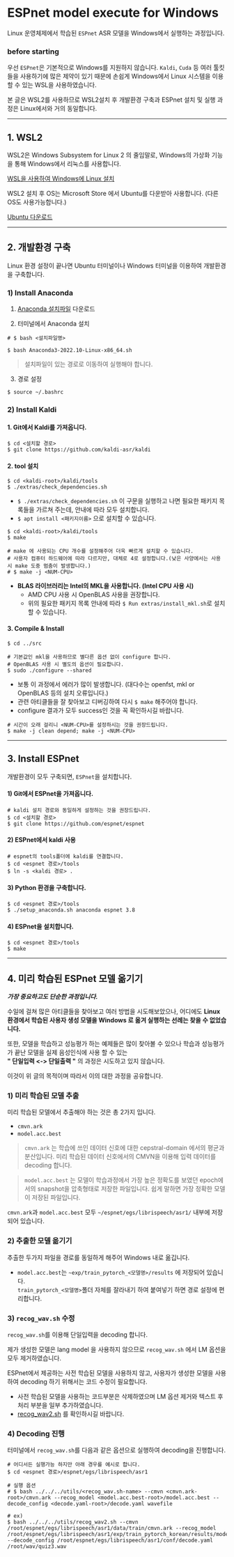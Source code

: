 # ESPnet model execute for Windows

Linux 운영체제에서 학습된 `ESPnet` ASR 모델을 Windows에서 실행하는 과정입니다.


### before starting

우선 `ESPnet`은 기본적으로 Windows를 지원하지 않습니다.
`Kaldi`, `Cuda` 등 여러 툴킷들을 사용하기에 많은 제약이 있기 때문에 손쉽게 Windows에서 Linux 시스템을 이용할 수 있는 WSL을 사용하였습니다.

본 글은 WSL2를 사용하므로 WSL2설치 후 개발환경 구축과 ESPnet 설치 및 실행 과정은 Linux에서와 거의 동일합니다. 
***


## 1. WSL2
WSL2은 Windows Subsystem for Linux 2 의 줄임말로, Windows의 가상화 기능을 통해 Windows에서 리눅스를 사용합니다.

[WSL을 사용하여 Windows에 Linux 설치][id]

[id]: URL "https://learn.microsoft.com/ko-kr/windows/wsl/install#step-4---download-the-linux-kernel-update-package"

WSL2 설치 후 OS는 Microsoft Store 에서 Ubuntu를 다운받아 사용합니다. (다른 OS도 사용가능합니다.)

[Ubuntu 다운로드](https://www.microsoft.com/store/productId/9PDXGNCFSCZV)

***
## 2. 개발환경 구축
Linux 환경 설정이 끝나면 Ubuntu 터미널이나 Windows 터미널을 이용하여 개발환경을 구축합니다.

### 1) Install Anaconda
1. [Anaconda 설치파일](https://www.anaconda.com/distribution/) 다운로드

2. 터미널에서 Anaconda 설치
```
# $ bash <설치파일명>

$ bash Anaconda3-2022.10-Linux-x86_64.sh
```
> 설치파일이 있는 경로로 이동하여 실행해야 합니다.


3. 경로 설정
```
$ source ~/.bashrc
```

### 2) Install Kaldi

#### 1. Git에서 Kaldi를 가져옵니다.
```
$ cd <설치할 경로>
$ git clone https://github.com/kaldi-asr/kaldi
```

#### 2. tool 설치
```
$ cd <kaldi-root>/kaldi/tools
$ ./extras/check_dependencies.sh
```
* `$ ./extras/check_dependencies.sh` 이 구문을 실행하고 나면 필요한 패키지 목록들을 가르쳐 주는데, 안내에 따라 모두 설치합니다.
* `$ apt install <패키지이름>` 으로 설치할 수 있습니다.

```
$ cd <kaldi-root>/kaldi/tools
$ make

# make 에 사용되는 CPU 개수를 설정해주어 더욱 빠르게 설치할 수 있습니다.
# 사용자 컴퓨터 하드웨어에 따라 다르지만, 대체로 4로 설정합니다.(낮은 사양에서는 사용 시 make 도중 멈춤이 발생합니다.)
# $ make -j <NUM-CPU>
```
* **BLAS 라이브러리는 Intel의 MKL을 사용합니다. (Intel CPU 사용 시)**
  * AMD CPU 사용 시 OpenBLAS 사용을 권장합니다.
  * 위의 필요한 패키지 목록 안내에 따라 `$ Run extras/install_mkl.sh`로 설치할 수 있습니다.

#### 3. Compile & Install
```
$ cd ../src

# 기본값인 mkl을 사용하므로 별다른 옵션 없이 configure 합니다.
# OpenBLAS 사용 시 별도의 옵션이 필요합니다.
$ sudo ./configure --shared
```
* 보통 이 과정에서 에러가 많이 발생합니다. (대다수는 openfst, mkl or OpenBLAS 등의 설치 오류입니다.)
* 관련 아티클들을 잘 찾아보고 디버깅하여 다시 `$ make` 해주어야 합니다.
* configure 결과가 모두 success인 것을 꼭 확인하시길 바랍니다.

```
# 시간이 오래 걸리니 <NUM-CPU>를 설정하시는 것을 권장드립니다.
$ make -j clean depend; make -j <NUM-CPU>
```
***

## 3. Install ESPnet
개발환경이 모두 구축되면, `ESPnet`을 설치합니다.

#### 1) Git에서 ESPnet을 가져옵니다.
```
# kaldi 설치 경로와 동일하게 설정하는 것을 권장드립니다.
$ cd <설치할 경로>
$ git clone https://github.com/espnet/espnet
```

#### 2) ESPnet에서 kaldi 사용
```
# espnet의 tools폴더에 kaldi를 연결합니다.
$ cd <espnet 경로>/tools
$ ln -s <kaldi 경로> .
```

#### 3) Python 환경을 구축합니다.
```
$ cd <espnet 경로>/tools
$ ./setup_anaconda.sh anaconda espnet 3.8
```

#### 4) ESPnet을 설치합니다.
```
$ cd <espnet 경로>/tools
$ make
```
***

## 4. 미리 학습된 ESPnet 모델 옮기기

_**가장 중요하고도 단순한 과정입니다.**_

수일에 걸쳐 많은 아티클들을 찾아보고 여러 방법을 시도해보았으나, 어디에도 **Linux 환경에서 학습된 사용자 생성 모델을 Windows 로 옮겨 실행하는 선례는 찾을 수 없었습니다.**

또한, 모델을 학습하고 성능평가 하는 예제들은 많이 찾아볼 수 있으나 학습과 성능평가가 끝난 모델을 실제 음성인식에 사용 할 수 있는    
**" 단일입력 <-> 단일출력 "** 의 과정은 시도하고 있지 않습니다.

이것이 위 글의 목적이며 따라서 이의 대한 과정을 공유합니다.

### 1) 미리 학습된 모델 추출

미리 학습된 모델에서 추출해야 하는 것은 총 2가지 입니다.
* `cmvn.ark`
* `model.acc.best`

> `cmvn.ark` 는 학습에 쓰인 데이터 신호에 대한 cepstral-domain 에서의 평균과 분산입니다. 미리 학습된 데이터 신호에서의 CMVN을 이용해 입력 데이터를 decoding 합니다.

> `model.acc.best` 는 모델이 학습과정에서 가장 높은 정확도를 보였던 epoch에서의 snapshot을 압축형태로 저장한 파일입니다. 쉽게 말하면 가장 정확한 모델이 저장된 파일입니다.

`cmvn.ark`과 `model.acc.best` 모두 `~/espnet/egs/librispeech/asr1/` 내부에 저장되어 있습니다.

### 2) 추출한 모델 옮기기

추출한 두가지 파일을 경로를 동일하게 해주어 Windows 내로 옮깁니다.

* `model.acc.best`는 `~exp/train_pytorch_<모델명>/results` 에 저장되어 있습니다.   
`train_pytorch_<모델명>`폴더 자체를 잘라내기 하여 붙여넣기 하면 경로 설정에 편리합니다.

### 3) `recog_wav.sh` 수정

`recog_wav.sh`를 이용해 단일입력을 decoding 합니다.

제가 생성한 모델은 lang model 을 사용하지 않으므로 `recog_wav.sh` 에서 LM 옵션을 모두 제거하였습니다.

ESPnet에서 제공하는 사전 학습된 모델을 사용하지 않고, 사용자가 생성한 모델을 사용하여 decoding 하기 위해서는 코드 수정이 필요합니다.

* 사전 학습된 모델을 사용하는 코드부분은 삭제하였으며 LM 옵션 제거와 텍스트 후처리 부분을 일부 추가하였습니다.
* [recog_wav2.sh](https://github.com/plhyun/KoreanASR-ESPnet/blob/main/recog_wav2.sh) 를 확인하시길 바랍니다.

### 4) Decoding 진행

터미널에서 `recog_wav.sh`를 다음과 같은 옵션으로 실행하여 decoding을 진행합니다.

```
# 어디서든 실행가능 하지만 아래 경우를 예시로 합니다.
$ cd <espnet 경로>/espnet/egs/librispeech/asr1

# 실행 옵션
# $ bash ../../../utils/<recog_wav.sh-name> --cmvn <cmvn.ark-root>/cmvn.ark --recog_model <model.acc.best-root>/model.acc.best --decode_config <decode.yaml-root>/decode.yaml wavefile

# ex)
$ bash ../../../utils/recog_wav2.sh --cmvn /root/espnet/egs/librispeech/asr1/data/train/cmvn.ark --recog_model /root/espnet/egs/librispeech/asr1/exp/train_pytorch_korean/results/model.acc.best --decode_config /root/espnet/egs/librispeech/asr1/conf/decode.yaml /root/wav/quiz3.wav
```
